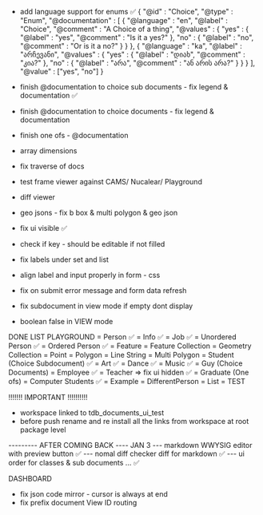 - add language support for enums  ✅ 
{ "@id" : "Choice",
  "@type" : "Enum",
  "@documentation" : [
     {
       "@language" : "en",
       "@label" : "Choice",
       "@comment" : "A Choice of a thing",
       "@values" : {
         "yes" : { "@label" : "yes",
                   "@comment" : "Is it a yes?" },
         "no" : { "@label" : "no",
                  "@comment" : "Or is it a no?" }
       }
     },
     {
       "@language" : "ka",
       "@label" : "არჩევანი",
       "@values" : {
          "yes" : { "@label" : "დიახ",
                    "@comment" : "კია?" },
          "no" : { "@label" : "არა",
                   "@comment" : "ან არის არა?" }
       }
     }
  ],
  "@value" : ["yes", "no"]
}

- finish  @documentation to choice sub documents - fix legend & documentation ✅ 
- finish  @documentation to choice documents - fix legend & documentation
- finish one ofs - @documentation

- array dimensions

- fix traverse of docs 

- test frame viewer against CAMS/ Nucalear/ Playground 

- diff viewer

- geo jsons - fix b box & multi polygon & geo json 

- fix ui visible ✅ 

- check if key - should be editable if not filled

- fix labels under set and list 

- align label and input properly in form - css

- fix on submit error message and form data refresh 

- fix subdocument in view mode if empty dont display 

- boolean false in VIEW mode


DONE LIST 
PLAYGROUND 
 =  Person  ✅ 
 =  Info    ✅ 
 =  Job     ✅ 
 =  Unordered Person   ✅ 
 =  Ordered Person     ✅ 
 =  Feature 
 =  Feature Collection 
 =  Geometry Collection
 =  Point
 =  Polygon
 =  Line String
 =  Multi Polygon
 =  Student (Choice Subdocument)  ✅ 
 =  Art  ✅ 
 =  Dance ✅ 
 =  Music ✅ 
 =  Guy (Choice Documents) 
 =  Employee ✅ 
 =  Teacher => fix ui hidden  ✅ 
 =  Graduate (One ofs)
 =  Computer Students ✅ 
 =  Example
 =  DifferentPerson 
 =  List 
 =  TEST 




 !!!!!!! IMPORTANT !!!!!!!!!!

 - workspace linked to tdb_documents_ui_test 
 - before push rename and re install all the links from workspace at root package level




--------- AFTER COMING BACK ----  JAN 3
--- markdown WWYSIG editor with preview button  ✅ 
--- nomal diff checker diff for markdown  ✅ 
--- ui order for classes & sub documents ... ✅ 



DASHBOARD 
- fix json code mirror - cursor is always at end
- fix prefix document View ID routing



